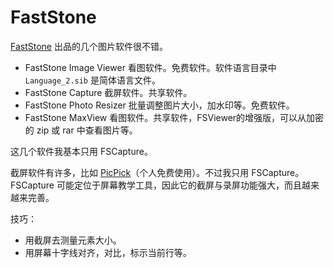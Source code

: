 # FastStone

[FastStone](http://www.faststone.org/) 出品的几个图片软件很不错。

- FastStone Image Viewer 看图软件。免费软件。软件语言目录中 `Language_2.sib` 是简体语言文件。
- FastStone Capture	截屏软件。共享软件。
- FastStone Photo Resizer 批量调整图片大小，加水印等。免费软件。
- FastStone MaxView	看图软件。共享软件，FSViewer的增强版，可以从加密的 zip 或 rar 中查看图片等。

这几个软件我基本只用 FSCapture。

截屏软件有许多，比如 [PicPick](http://www.picpick.org/download/)（个人免费使用）。不过我只用 FSCapture。FSCapture 可能定位于屏幕教学工具，因此它的截屏与录屏功能强大，而且越来越来完善。

技巧：

* 用截屏去测量元素大小。
* 用屏幕十字线对齐，对比，标示当前行等。

